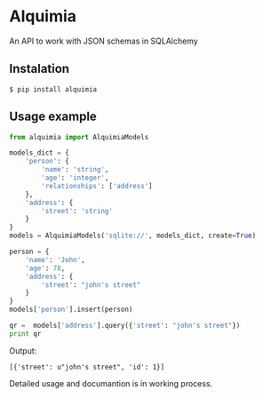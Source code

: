 # Alquimia
An API to work with JSON schemas in SQLAlchemy

## Instalation
```
$ pip install alquimia 
```

## Usage example
```python
from alquimia import AlquimiaModels

models_dict = {
    'person': {
        'name': 'string',
        'age': 'integer',
        'relationships': ['address']
    },
    'address': {
        'street': 'string'
    }
}
models = AlquimiaModels('sqlite://', models_dict, create=True)

person = {
    'name': 'John',
    'age': 78,
    'address': {
        'street': "john's street"
    }
}
models['person'].insert(person)

qr =  models['address'].query({'street': "john's street"})
print qr
```
Output:
```
[{'street': u"john's street", 'id': 1}]
```

Detailed usage and documantion is in working process.